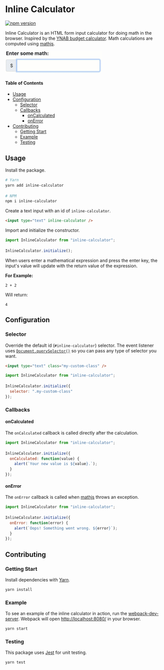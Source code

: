 # Inline Calculator

[![npm version](https://badge.fury.io/js/inline-calculator.svg)](https://badge.fury.io/js/inline-calculator)

Inline Calculator is an HTML form input calculator for doing math in the browser. Inspired by the [YNAB budget calculator](https://docs.youneedabudget.com/article/1027-in-line-calculations). Math calculations are computed using [mathjs](http://mathjs.org/).

![](./demo.gif)

<!-- START doctoc generated TOC please keep comment here to allow auto update -->
<!-- DON'T EDIT THIS SECTION, INSTEAD RE-RUN doctoc TO UPDATE -->

#### Table of Contents

- [Usage](#usage)
- [Configuration](#configuration)
  - [Selector](#selector)
  - [Callbacks](#callbacks)
    - [onCalculated](#oncalculated)
    - [onError](#onerror)
- [Contributing](#contributing)
  - [Getting Start](#getting-start)
  - [Example](#example)
  - [Testing](#testing)

<!-- END doctoc generated TOC please keep comment here to allow auto update -->

## Usage

Install the package.

```bash
# Yarn
yarn add inline-calculator

# NPM
npm i inline-calculator
```

Create a text input with an id of `inline-calculator`.

```html
<input type="text" inline-calculator />
```

Import and initialize the constructor.

```js
import InlineCalculator from "inline-calculator";

InlineCalculator.initialize();
```

When users enter a mathematical expression and press the enter key, the input's value will update with the return value of the expression.

**For Example:**

```
2 + 2
```

Will return:

```
4
```

## Configuration

### Selector

Override the default id (`#inline-calculator`) selector. The event listener uses [`Document.querySelector()`](https://developer.mozilla.org/en-US/docs/Web/API/Document/querySelector) so you can pass any type of selector you want.

```html
<input type="text" class="my-custom-class" />
```

```js
import InlineCalculator from "inline-calculator";

InlineCalculator.initialize({
  selector: ".my-custom-class"
});
```

### Callbacks

#### onCalculated

The `onCalculated` callback is called directly after the calculation.

```js
import InlineCalculator from "inline-calculator";

InlineCalculator.initialize({
  onCalculated: function(value) {
    alert(`Your new value is ${value}.`);
  }
});
```

#### onError

The `onError` callback is called when [mathjs](http://mathjs.org/) throws an exception.

```js
import InlineCalculator from "inline-calculator";

InlineCalculator.initialize({
  onError: function(error) {
    alert(`Oops! Something went wrong. ${error}`);
  }
});
```

## Contributing

### Getting Start

Install dependencies with [Yarn](https://yarnpkg.com/en/).

```bash
yarn install
```

### Example

To see an example of the inline calculator in action, run the [webpack-dev-server](https://webpack.js.org/guides/development/#using-webpack-dev-server). Webpack will open <http://localhost:8080/> in your browser.

```bash
yarn start
```

### Testing

This package uses [Jest](https://jestjs.io/en/) for unit testing.

```bash
yarn test
```
